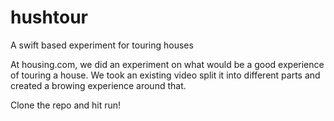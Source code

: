 # hushtour
A swift based experiment for touring houses

At housing.com, we did an experiment on what would be a good experience of touring a house. We took an existing video split it into different parts and created a browing experience around that.

Clone the repo and hit run!
